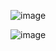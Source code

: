 

![image](https://github.com/user-attachments/assets/15ab7dd0-6529-4865-b1a7-819fe2fc287d)

![image](https://github.com/user-attachments/assets/a1f4597c-8263-4277-9851-f7e97586abf8)


